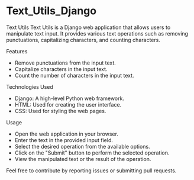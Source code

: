 # Text_Utils_Django

Text Utils
Text Utils is a Django web application that allows users to manipulate text input. It provides various text operations such as removing punctuations, capitalizing characters, and counting characters.

Features
- Remove punctuations from the input text.
- Capitalize characters in the input text.
- Count the number of characters in the input text.

Technologies Used
- Django: A high-level Python web framework.
- HTML: Used for creating the user interface.
- CSS: Used for styling the web pages.

Usage
- Open the web application in your browser.
- Enter the text in the provided input field.
- Select the desired operation from the available options.
- Click on the "Submit" button to perform the selected operation.
- View the manipulated text or the result of the operation.

Feel free to contribute by reporting issues or submitting pull requests.
